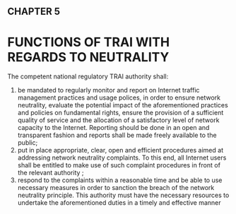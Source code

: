 ﻿## CHAPTER 5
# FUNCTIONS OF TRAI WITH REGARDS TO NEUTRALITY

The competent national regulatory TRAI authority shall: 

1. be mandated to regularly monitor and report on Internet traffic management practices and usage polices, in order to ensure network neutrality, evaluate the potential impact of the aforementioned practices and policies on fundamental rights, ensure the provision of a sufficient quality of service and the allocation of a satisfactory level of network capacity to the Internet. Reporting should be done in an open and transparent fashion and reports shall be made freely available to the public; 
2. put in place appropriate, clear, open and efficient procedures aimed at addressing network neutrality complaints. To this end, all Internet users shall be entitled to make use of such complaint procedures in front of the relevant authority ; 
3. respond to the complaints within a reasonable time and be able to use necessary measures in order to sanction the breach of the network neutrality principle. This authority must have the necessary resources to undertake the aforementioned duties in a timely and effective manner

